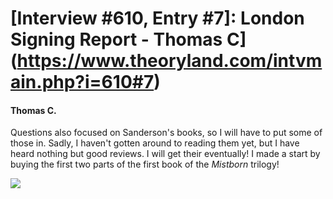 # [Interview #610, Entry #7]: London Signing Report - Thomas C](https://www.theoryland.com/intvmain.php?i=610#7)

#### Thomas C.

Questions also focused on Sanderson's books, so I will have to put some of those in. Sadly, I haven't gotten around to reading them yet, but I have heard nothing but good reviews. I will get their eventually! I made a start by buying the first two parts of the first book of the
*Mistborn*
trilogy!

![](http://www.dragonmount.com/forums/uploads/gallery/album_117/gallery_13_117_203503.jpg)

